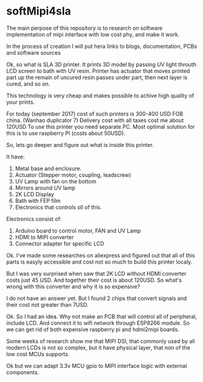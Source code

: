 # softMipi4sla

The main perpose of this repository is to research on software implementation of mipi
interface with low cost phy, and make it work.

In the process of creation I will put hera links to blogs, documentation, PCBs and software sources

Ok, so what is SLA 3D printer. It prints 3D model by passing UV light throuth LCD screen to bath with UV resin.
Printer has actuator that moves printed part up the remain of uncured resin passes under part, then next layer is cured, and so on.

This technology is very cheap and makes possible to achive high quality of your prints.

For today (september 2017) cost of such printers is 300-400 USD FOB china. (Wanhao duplicator 7)
Delivery cost with all taxes cost me about 120USD
To use this printer you need separate PC. Most optimal solution for this is to use raspberry PI (costs about 50USD).

So, lets go deeper and figure out what is inside this printer.
<todo Insert link to ictures>

It have:
1. Metal base and enclosure.
2. Actuator (Stepper motor, coupling, leadscrew)
3. UV Lamp with fan on the bottom
4. Mirrors around UV lamp
5. 2K LCD Display
6. Bath with FEP film
7. Electronics that controls oll of this.

Electronics consist of:
1. Arduino board to control motor, FAN and UV Lamp
2. HDMI to MIPI converter
3. Connector adapter for specific LCD

Ok. I've made some researches on aliexpress and figured out that all of this parts is easyly accessible and cost not so much to build this printer localy.

But I was very surprised when saw that 2K LCD without HDMI converter costs just 45 USD. And together their cost is about 120USD.
So what's wrong with this converter and why it is so expensive?

I do not have an answer yet. But I found 2 chips that convert signals and their cost not greater than 7USD.

Ok. So I had an idea. Why not make an PCB that will control all of peripheral, include LCD. And connect it to wifi network through ESP8266 module. So we can get rid of both expensive raspberry pi and hdmi2mipi boards. 

Some weeks of research show me that MIPI DSI, that commonly used by all modern LCDs is not so complex, but it have physical layer, that non of the low cost MCUs supports. 

Ok but we can adapt 3.3v MCU gpio to MIPI interface logic with external components.


